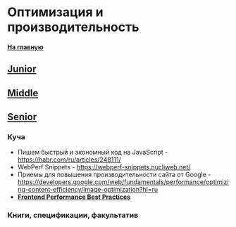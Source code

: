 # Оптимизация и производительность

#### [На главную](README.md)

## [Junior](OPTIMIZATION/Junior.md)

## [Middle](OPTIMIZATION/Middle.md)

## [Senior](OPTIMIZATION/Senior.md)

### Куча

- Пишем быстрый и экономный код на JavaScript - https://habr.com/ru/articles/248111/
- WebPerf Snippets - https://webperf-snippets.nucliweb.net/
- Приемы для повышения производительности сайта от Google - https://developers.google.com/web/fundamentals/performance/optimizing-content-efficiency/image-optimization?hl=ru
- **[Frontend Performance Best Practices](https://roadmap.sh/best-practices/frontend-performance)**

### Книги, спецификации, факультатив
